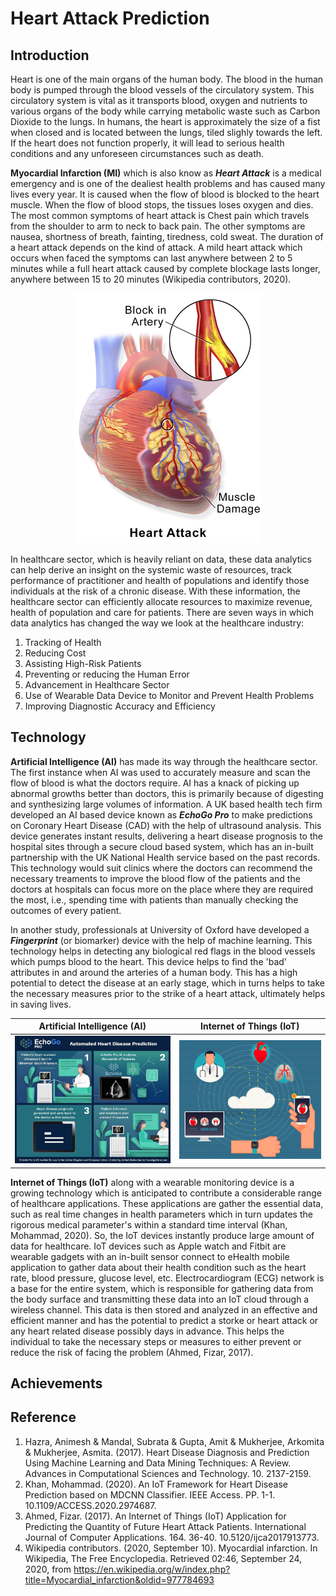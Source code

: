 # Heart Attack Prediction


## Introduction
Heart is one of the main organs of the human body. The blood in the human body is pumped through the blood vessels of the circulatory system. This circulatory system is vital as it transports blood, oxygen and nutrients to various organs of the body while carrying metabolic waste such as Carbon Dioxide to the lungs. In humans, the heart is approximately the size of a fist when closed and is located between the lungs, tiled slighly towards the left. If the heart does not function properly, it will lead to serious health conditions and any unforeseen circumstances such as death.  

**Myocardial Infarction (MI)** which is also know as _**Heart Attack**_ is a medical emergency and is one of the dealiest health problems and has caused many lives every year. It is caused when the flow of blood is blocked to the heart muscle. When the flow of blood stops, the tissues loses oxygen and dies. The most common symptoms of heart attack is Chest pain which travels from the shoulder to arm to neck to back pain. The other symptoms are nausea, shortness of breath, fainting, tiredness, cold sweat. The duration of a heart attack depends on the kind of attack. A mild heart attack which occurs when faced the symptoms can last anywhere between 2 to 5 minutes while a full heart attack caused by complete blockage lasts longer, anywhere between 15 to 20 minutes (Wikipedia contributors, 2020).

<p align="center">
  <img src="https://github.com/ankush-vem/Heart-Attack-Prediction/blob/master/Images/Heart.png">
</p>

In healthcare sector, which is heavily reliant on data, these data analytics can help derive an insight on the systemic waste of resources, track performance of practitioner and health of populations and identify those individuals at the risk of a chronic disease. With these information, the healthcare sector can efficiently allocate resources to maximize revenue, health of population and care for patients. There are seven ways in which data analytics has changed the way we look at the healthcare industry: 
1. Tracking of Health
2. Reducing Cost
3. Assisting High-Risk Patients
4. Preventing or reducing the Human Error
5. Advancement in Healthcare Sector
6. Use of Wearable Data Device to Monitor and Prevent Health Problems
7. Improving Diagnostic Accuracy and Efficiency


## Technology
**Artificial Intelligence (AI)** has made its way through the healthcare sector. The first instance when AI was used to accurately measure and scan the flow of blood is what the doctors require. AI has a knack of picking up abnormal growths better than doctors, this is primarily because of digesting and synthesizing large volumes of information. A UK based health tech firm developed an AI based device known as _**EchoGo Pro**_ to make predictions on Coronary Heart Disease (CAD) with the help of ultrasound analysis. This device generates instant results, delivering a heart disease prognosis to the hospital sites through a secure cloud based system, which has an in-built partnership with the UK National Health service based on the past records. This technology would suit clinics where the doctors can recommend the necessary treaments to improve the blood flow of the patients and the doctors at hospitals can focus more on the place where they are required the most, i.e., spending time with patients than manually checking the outcomes of every patient. 

In another study, professionals at University of Oxford have developed a _**Fingerprint**_ (or biomarker) device with the help of machine learning. This technology helps in detecting any biological red flags in the blood vessels which pumps blood to the heart. This device helps to find the 'bad' attributes in and around the arteries of a human body. This has a high potential to detect the disease at an early stage, which in turns helps to take the necessary measures prior to the strike of a heart attack, ultimately helps in saving lives. 

Artificial Intelligence (AI)  |  Internet of Things (IoT)
:-------------------------:|:-------------------------:
![](https://github.com/ankush-vem/Heart-Attack-Prediction/blob/master/Images/AI-EchoGo%20Pro.jpeg)  |  ![](https://github.com/ankush-vem/Heart-Attack-Prediction/blob/master/Images/IoT.png)

**Internet of Things (IoT)** along with a wearable monitoring device is a growing technology which is anticipated to contribute a considerable range of healthcare applications. These applications are gather the essential data, such as real time changes in health parameters which in turn updates the rigorous medical parameter's within a standard time interval (Khan, Mohammad, 2020). So, the IoT devices instantly produce large amount of data for healthcare. IoT devices such as Apple watch and Fitbit are wearable gadgets with an in-built sensor connect to eHealth mobile application to gather data about their health condition such as the heart rate, blood pressure, glucose level, etc. Electrocardiogram (ECG) network is a base for the entire system, which is responsible for gathering data from the body surface and transmitting these data into an IoT cloud through a wireless channel. This data is then stored and analyzed in an effective and efficient manner and has the potential to predict a storke or heart attack or any heart related disease possibly days in advance. This helps the individual to take the necessary steps or measures to either prevent or reduce the risk of facing the problem (Ahmed, Fizar, 2017). 

## Achievements


## Reference 
1. Hazra, Animesh & Mandal, Subrata & Gupta, Amit & Mukherjee, Arkomita & Mukherjee, Asmita. (2017). Heart Disease Diagnosis and Prediction Using Machine Learning and Data Mining Techniques: A Review. Advances in Computational Sciences and Technology. 10. 2137-2159. 
2. Khan, Mohammad. (2020). An IoT Framework for Heart Disease Prediction based on MDCNN Classifier. IEEE Access. PP. 1-1. 10.1109/ACCESS.2020.2974687. 
3. Ahmed, Fizar. (2017). An Internet of Things (IoT) Application for Predicting the Quantity of Future Heart Attack Patients. International Journal of Computer Applications. 164. 36-40. 10.5120/ijca2017913773. 
4. Wikipedia contributors. (2020, September 10). Myocardial infarction. In Wikipedia, The Free Encyclopedia. Retrieved 02:46, September 24, 2020, from https://en.wikipedia.org/w/index.php?title=Myocardial_infarction&oldid=977784693
